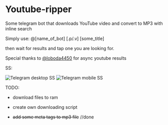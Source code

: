 # Youtube-ripper
Some telegram bot that downloads YouTube video and convert to MP3 with inline search

Simply use: @[name_of_bot] [.p/.v] [some_title]

then wait for results and tap one you are looking for.

Special thanks to [@loboda4450](https://github.com/loboda4450/) for async youtube results

SS:

![Telegram desktop SS](https://i.imgur.com/nwH4Rm3.png)
![Telegram mobile SS](https://i.imgur.com/Zby4JH9.jpg)

TODO:

- download files to ram

- create own downloading script

- ~~add some meta tags to mp3 file~~ //done
